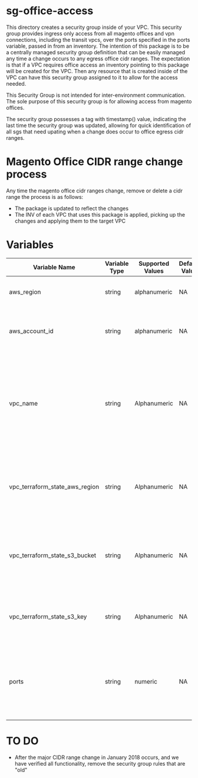 # sg-office-access

This directory creates a security group inside of your VPC.  This security group provides ingress only access from all magento offices and vpn connections, including the transit vpcs, over the ports  specified in the ports variable, passed in from an inventory.  The intention of this package is to be a centrally managed security group definition that can be easily managed any time a change occurs to any egress office cidr ranges.  The expectation is that if a VPC requires office access an inventory pointing to this package will be created for the VPC.  Then any resource that is created inside of the VPC can have this security group assigned to it to allow for the access needed.

This Security Group is not intended for inter-environment communication.  The sole purpose of this security group is for allowing access from magento offices.

The security group possesses a tag with timestamp() value, indicating the last time the security group was updated, allowing for quick identification of all sgs that need upating when a change does occur to office egress cidr ranges.

# Magento Office CIDR range change process

Any time the magento office cidr ranges change, remove or delete a cidr range the process is as follows:
- The package is updated to reflect the changes
- The INV of each VPC that uses this package is applied, picking up the changes and applying them to the target VPC

# Variables

| Variable Name | Variable Type | Supported Values | Default Value | Purpose |
| --- | ---| --- | --- | --- |
| aws_region | string | alphanumeric | NA | The region to launch resource inside of |
| aws_account_id | string | alphanumeric | NA | The Account ID this package is intended for |
| vpc_name | string | Alphanumeric | NA | The friendly name of the vpc used for prepending resource names and identifying remote state s3 object paths |
| vpc_terraform_state_aws_region | string | Alphanumeric | NA | The region in which the target VPCs remote state files are stored inside of S3 |
| vpc_terraform_state_s3_bucket | string | Alphanumeric | NA | The bucket in which the target VPCs remote state files are stored inside of S3 |
| vpc_terraform_state_s3_key | string | Alphanumeric | NA | The S3 key in which the target VPCs remote state file resides |
| ports | string | numeric | NA | All ports that you want to allow access over from the offices.  examples: 22, 80, 443, 8080 |


# TO DO

- After the major CIDR range change in January 2018 occurs, and we have verified all functionality, remove the security group rules that are "old"
